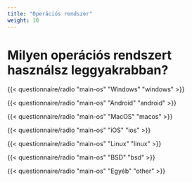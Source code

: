 ```yaml
---
title: "Operációs rendszer"
weight: 10
---
```

# Milyen operációs rendszert használsz leggyakrabban?

{{< questionnaire/radio "main-os" "Windows" "windows" >}}

{{< questionnaire/radio "main-os" "Android" "android" >}}

{{< questionnaire/radio "main-os" "MacOS" "macos" >}}

{{< questionnaire/radio "main-os" "iOS" "ios" >}}

{{< questionnaire/radio "main-os" "Linux" "linux" >}}
 
{{< questionnaire/radio "main-os" "BSD" "bsd" >}}

{{< questionnaire/radio "main-os" "Egyéb" "other" >}}
